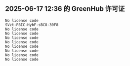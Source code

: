 ## 2025-06-17 12:36 的 GreenHub 许可证
```
No license code
SVzt-P8IC-HybF-sBC8-30F8
No license code
No license code
No license code
No license code
No license code
No license code
No license code
No license code
```
